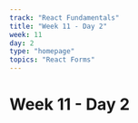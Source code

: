 ```yaml
---
track: "React Fundamentals"
title: "Week 11 - Day 2"
week: 11
day: 2
type: "homepage"
topics: "React Forms"
---
```


# Week 11 - Day 2